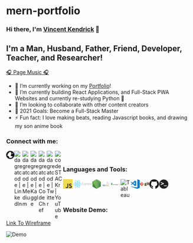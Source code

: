 # mern-portfolio

### Hi there, I'm [Vincent Kendrick][website] 👋


## I'm a Man, Husband, Father, Friend, Developer, Teacher, and Researcher!
[🎧 Page Music 🎧](https://www.youtube.com/watch?v=BP4Utfqnp2I)

- 🔭 I’m currently working on my [Portfolio][website]!
- 🌱 I’m currently building React Applications, and Full-Stack PWA Websites and currently re-studying Python 🤣
- 👯 I’m looking to collaborate with other content creators
- 🥅 2021 Goals: Become a Full-Stack Master
- ⚡ Fun fact: I love making beats, reading Javascript books, and drawing my son anime book

### Connect with me:

[<img align="left" alt="dagreatcode.github.io" width="22px" src="https://raw.githubusercontent.com/iconic/open-iconic/master/svg/globe.svg" />][website]
[<img align="left" alt="dagreatcode | LinkedIn" width="22px" src="https://cdn.jsdelivr.net/npm/simple-icons@v3/icons/linkedin.svg" />][linkedin]
[<img align="left" alt="dagreatcode | Medium" width="22px" src="https://cdn.jsdelivr.net/npm/simple-icons@v3/icons/medium.svg" />][medium]
[<img align="left" alt="dagreatcode | Kaggle" width="22px" src="https://cdn.jsdelivr.net/npm/simple-icons@v3/icons/kaggle.svg" />][kaggle]
[<img align="left" alt="dagreatcode | Code Chef" width="22px" src="https://cdn.jsdelivr.net/npm/simple-icons@v3/icons/codechef.svg" />][codechef]
[<img align="left" alt="dagreatcode | Twitter" width="22px" src="https://cdn.jsdelivr.net/npm/simple-icons@v3/icons/twitter.svg" />][twitter]
[<img align="left" alt="codeSTACKr | YouTube" width="22px" src="https://cdn.jsdelivr.net/npm/simple-icons@v3/icons/youtube.svg" />][youtube]

<br />

### Languages and Tools:

[<img align="left" alt="Python" width="26px" src="https://raw.githubusercontent.com/github/explore/80688e429a7d4ef2fca1e82350fe8e3517d3494d/topics/javascript/javascript.png" />][website]
[<img align="left" alt="R" width="26px" src="https://raw.githubusercontent.com/github/explore/80688e429a7d4ef2fca1e82350fe8e3517d3494d/topics/react/react.png" />][website]
[<img align="left" alt="R" width="26px" src="https://raw.githubusercontent.com/github/explore/80688e429a7d4ef2fca1e82350fe8e3517d3494d/topics/express/express.png" />][website]
[<img align="left" alt="R" width="26px" src="https://raw.githubusercontent.com/github/explore/80688e429a7d4ef2fca1e82350fe8e3517d3494d/topics/nodejs/nodejs.png" />][website]
<!-- [<img align="left" alt="Microsoft Excel" width="26px" src="https://upload.wikimedia.org/wikipedia/commons/thumb/7/7f/Microsoft_Office_Excel_%282018%E2%80%93present%29.svg/1101px-Microsoft_Office_Excel_%282018%E2%80%93present%29.svg.png" />][website] -->
[<img align="left" alt="MySQL" width="26px" src="https://raw.githubusercontent.com/github/explore/80688e429a7d4ef2fca1e82350fe8e3517d3494d/topics/mysql/mysql.png" />][website]
[<img align="left" alt="PostgreSQL" width="26px" src="https://raw.githubusercontent.com/github/explore/80688e429a7d4ef2fca1e82350fe8e3517d3494d/topics/mongodb/mongodb.png" />][website]
[<img align="left" alt="Tableau" width="26px" src="https://cdn.worldvectorlogo.com/logos/tableau-software.svg" />][website]
[<img align="left" alt="Visual Studio Code" width="26px" src="https://raw.githubusercontent.com/github/explore/80688e429a7d4ef2fca1e82350fe8e3517d3494d/topics/visual-studio-code/visual-studio-code.png" />][website]
[<img align="left" alt="Git" width="26px" src="https://raw.githubusercontent.com/github/explore/80688e429a7d4ef2fca1e82350fe8e3517d3494d/topics/git/git.png" />][website]
[<img align="left" alt="GitHub" width="26px" src="https://raw.githubusercontent.com/github/explore/78df643247d429f6cc873026c0622819ad797942/topics/github/github.png" />][website]
[<img align="left" alt="HTML5" width="26px" src="https://raw.githubusercontent.com/github/explore/80688e429a7d4ef2fca1e82350fe8e3517d3494d/topics/terminal/terminal.png" />][website]

<br />
<br />
<br />

### Website Demo:

[Link To Wireframe][Link]

![Demo](./client/public/img/gifs.gif)

<br />

[website]: https://dagreatcode.github.io/vk-portfolio/
[medium]: https://medium.com/@dagreatcode/
[kaggle]: https://www.kaggle.com/dagreatcode
[codechef]: http://codechef.com/users/dagreatcode
[linkedin]: https://www.linkedin.com/in/vincent-kendrick-baab71b2/
[twitter]: https://twitter.com/VincentKendri13
[youtube]: https://www.youtube.com/channel/UCezyVNq0g6ScUSZaCpLMPgg
[link]: https://xd.adobe.com/view/c3448a21-c09e-49e9-a9f7-811138e6920c-9617/